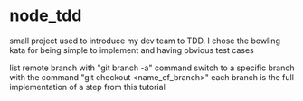 node_tdd
========

small project used to introduce my dev team to TDD. I chose the bowling kata for being simple to implement and having obvious test cases

list remote branch with "git branch -a" command
switch to a specific branch with the command "git checkout <name_of_branch>" each branch is the full implementation of a step from this tutorial

